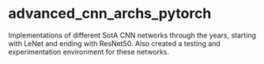 # advanced_cnn_archs_pytorch
Implementations of different SotA CNN networks through the years, starting with LeNet and ending with ResNet50. Also created a testing and experimentation environment for these networks. 
